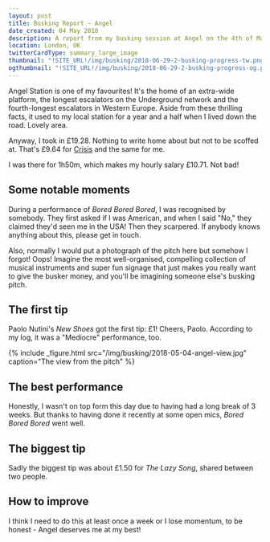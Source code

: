 ```yaml
---
layout: post
title: Busking Report – Angel
date_created: 04 May 2018
description: A report from my busking session at Angel on the 4th of May 2018!
location: London, UK
twitterCardType: summary_large_image
thumbnail: "!SITE_URL!/img/busking/2018-06-29-2-busking-progress-tw.png"
ogthumbnail: "!SITE_URL!/img/busking/2018-06-29-2-busking-progress-og.png"
---
```


Angel Station is one of my favourites! It's the home of an extra-wide platform, the longest escalators on the Underground network and the fourth-longest escalators in Western Europe. Aside from these thrilling facts, it used to my local station for a year and a half when I lived down the road. Lovely area.

Anyway, I took in £19.28. Nothing to write home about but not to be scoffed at. That's £9.64 for [Crisis](https://www.crisis.org.uk/) and the same for me.

I was there for 1h50m, which makes my hourly salary £10.71. Not bad!

## Some notable moments

During a performance of _Bored Bored Bored_, I was recognised by somebody. They first asked if I was American, and when I said "No," they claimed they'd seen me in the USA! Then they scarpered. If anybody knows anything about this, please get in touch.

Also, normally I would put a photograph of the pitch here but somehow I forgot! Oops! Imagine the most well-organised, compelling collection of musical instruments and super fun signage that just makes you really want to give the busker money, and you'll be imagining someone else's busking pitch.

## The first tip

Paolo Nutini's _New Shoes_ got the first tip: £1! Cheers, Paolo. According to my log, it was a "Mediocre" performance, too.

{% include _figure.html src="/img/busking/2018-05-04-angel-view.jpg" caption="The view from the pitch" %}

## The best performance

Honestly, I wasn't on top form this day due to having had a long break of 3 weeks. But thanks to having done it recently at some open mics, _Bored Bored Bored_ went well.

## The biggest tip

Sadly the biggest tip was about £1.50 for _The Lazy Song_, shared between two people.

## How to improve

I think I need to do this at least once a week or I lose momentum, to be honest - Angel deserves me at my best!

